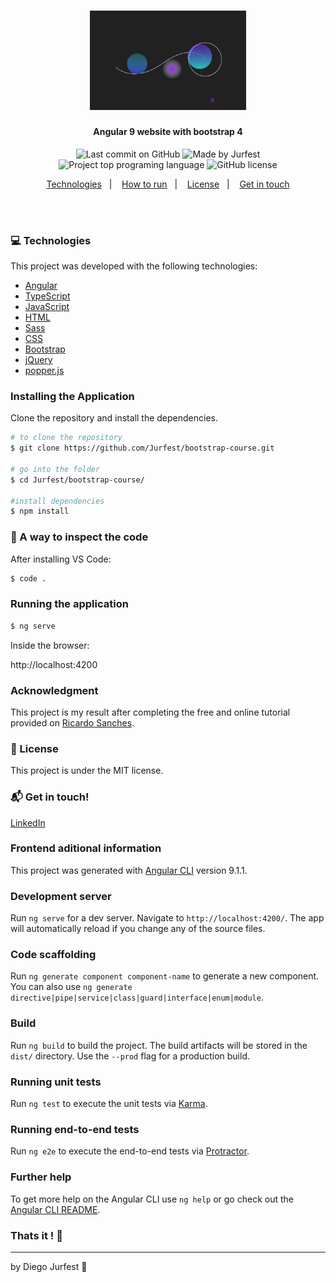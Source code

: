 <h1 align="center">
  <img alt="Application Bootstrap Four" src="./src/assets/img/logo.png" width="250px"/>
    <br>
</h1>

<h4 align="center">
  Angular 9 website with bootstrap 4
</h4>

<p align="center">
<img alt="Last commit on GitHub" src="https://img.shields.io/github/last-commit/Jurfest/bootstrap-course">
<img alt="Made by Jurfest" src="https://img.shields.io/badge/made%20by-Jurfest-%20">
<img alt="Project top programing language" src="https://img.shields.io/github/languages/top/Jurfest/bootstrap-course">
<img alt="GitHub license" src="https://img.shields.io/github/license/Jurfest/bootstrap-course">
</p> 

<p align="center">
  <a href="#computer-technologies">Technologies</a>&nbsp;&nbsp;&nbsp;|&nbsp;&nbsp;&nbsp;
  <a href="#installing-the-application">How to run</a>&nbsp;&nbsp;&nbsp;|&nbsp;&nbsp;&nbsp;
  <a href="#page_facing_up-license">License</a>&nbsp;&nbsp;&nbsp;|&nbsp;&nbsp;&nbsp;
  <a href="#mailbox_with_mail-get-in-touch">Get in touch</a>
</p>
<br><br>

### :computer: Technologies

This project was developed with the following technologies:

-  [Angular](https://angular.io)
-  [TypeScript](https://www.typescriptlang.org)
-  [JavaScript](https://www.javascript.com)
-  [HTML](https://www.w3.org)
-  [Sass](https://sass-lang.com)
-  [CSS](https://www.w3.org/Style/CSS/Overview.en.html)
-  [Bootstrap](https://getbootstrap.com)
-  [jQuery](https://jquery.com)
-  [popper.js](https://popper.js.org)

### Installing the Application
Clone the repository and install the dependencies.
```bash
# to clone the repository
$ git clone https://github.com/Jurfest/bootstrap-course.git

# go into the folder
$ cd Jurfest/bootstrap-course/

#install dependencies
$ npm install

```

### :microscope: A way to inspect the code

After installing VS Code:

```bash
$ code .
```

### Running the application

```bash
$ ng serve
```
Inside the browser:
<p>http://localhost:4200</p>

<!-- <img src="public/Print_1.PNG"/>
<img src="public/Print_2.PNG"/>
<img src="public/Print_3.PNG"/> -->

<!-- ### Preview -->

<!-- <h1 align="center">
    <img alt="" src="./src/assets/img/home.png" width="940px"/>
</h1>
<h1 align="center">
    <img alt="" src="./src/assets/img/products.png" width="940px"/>
</h1> -->

### Acknowledgment

This project is my result after completing the free and online tutorial provided on [Ricardo Sanches](https://www.youtube.com/watch?v=VwN9OzoK9o8&list=PLBbHLUbqqCrTwIrdix6kl84m4OPE0JexR&index=2).

### :page_facing_up: License

This project is under the MIT license. 

### :mailbox_with_mail: Get in touch!

[LinkedIn](https://www.linkedin.com/in/diegojurfest/)

### Frontend aditional information

This project was generated with [Angular CLI](https://github.com/angular/angular-cli) version 9.1.1.

### Development server

Run `ng serve` for a dev server. Navigate to `http://localhost:4200/`. The app will automatically reload if you change any of the source files.

### Code scaffolding

Run `ng generate component component-name` to generate a new component. You can also use `ng generate directive|pipe|service|class|guard|interface|enum|module`.

### Build

Run `ng build` to build the project. The build artifacts will be stored in the `dist/` directory. Use the `--prod` flag for a production build.

### Running unit tests

Run `ng test` to execute the unit tests via [Karma](https://karma-runner.github.io).

### Running end-to-end tests

Run `ng e2e` to execute the end-to-end tests via [Protractor](http://www.protractortest.org/).

### Further help

To get more help on the Angular CLI use `ng help` or go check out the [Angular CLI README](https://github.com/angular/angular-cli/blob/master/README.md).


### Thats it ! :wave:

---

by Diego Jurfest :tada:
